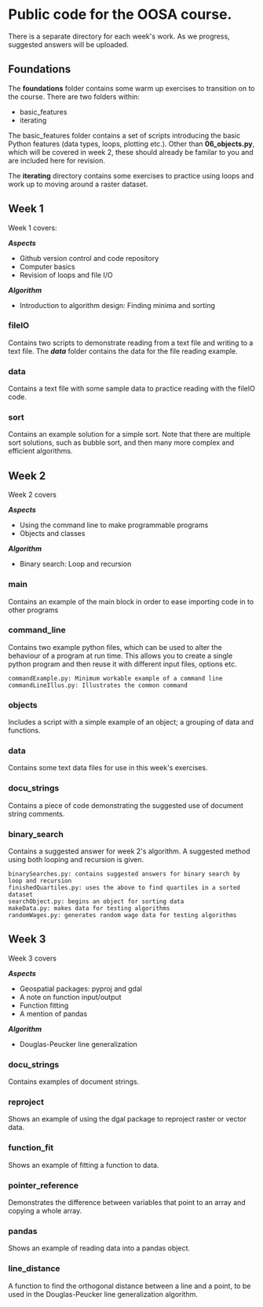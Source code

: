 # Public code for the OOSA course.

There is a separate directory for each week's work. As we progress, suggested answers will be uploaded.

## Foundations

The **foundations** folder contains some warm up exercises to transition on to the course. There are two folders within:

* basic\_features
* iterating

The basic\_features folder contains a set of scripts introducing the basic Python features (data types, loops, plotting etc.). Other than **06_objects.py**, which will be covered in week 2, these should already be familar to you and are included here for revision.

The **iterating** directory contains some exercises to practice using loops and work up to moving around a raster dataset.


## Week 1

Week 1 covers:

***Aspects***
* Github version control and code repository
* Computer basics 
* Revision of loops and file I/O

***Algorithm***
* Introduction to algorithm design: Finding minima and sorting


### fileIO

Contains two scripts to demonstrate reading from a text file and writing to a text file. The ***data*** folder contains the data for the file reading example.


### data

Contains a text file with some sample data to practice reading with the fileIO code.


### sort

Contains an example solution for a simple sort. Note that there are multiple sort solutions, such as bubble sort, and then many more complex and efficient algorithms.


## Week 2

Week 2 covers

***Aspects***
* Using the command line to make programmable programs
* Objects and classes

***Algorithm***
* Binary search: Loop and recursion


### main

Contains an example of the main block in order to ease importing code in to other programs



### command\_line

Contains two example python files, which can be used to alter the behaviour of a program at run time. This allows you to create a single python program and then reuse it with different input files, options etc.

    commandExample.py: Minimum workable example of a command line
    commandLineIllus.py: Illustrates the common command


### objects

Includes a script with a simple example of an object; a grouping of data and functions.


### data

Contains some text data files for use in this week's exercises.


### docu\_strings

Contains a piece of code demonstrating the suggested use of document string comments.


### binary\_search

Contains a suggested answer for week 2's algorithm. A suggested method using both looping and recursion is given.

    binarySearches.py: contains suggested answers for binary search by loop and recursion
    finishedQuartiles.py: uses the above to find quartiles in a sorted dataset
    searchObject.py: begins an object for sorting data
    makeData.py: makes data for testing algorithms
    randomWages.py: generates random wage data for testing algorithms




## Week 3

Week 3 covers

***Aspects***
* Geospatial packages: pyproj and gdal
* A note on function input/output
* Function fitting
* A mention of pandas

***Algorithm***
* Douglas-Peucker line generalization


### docu\_strings

Contains examples of document strings.


### reproject

Shows an example of using the dgal package to reproject raster or vector data.


### function\_fit

Shows an example of fitting a function to data.


### pointer\_reference

Demonstrates the difference between variables that point to an array and copying a whole array.

### pandas

Shows an example of reading data into a pandas object.


### line\_distance

A function to find the orthogonal distance between a line and a point, to be used in the Douglas-Peucker line generalization algorithm.



